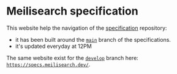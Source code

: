 # Meilisearch specification

This website help the navigation of the [specification](https://github.com/meilisearch/specifications/) repository:
- it has been built around the [`main`](https://github.com/meilisearch/specifications/tree/main) branch of the specifications.
- it's updated everyday at 12PM

The same website exist for the [`develop`](https://github.com/meilisearch/specifications/tree/develop) branch here: [`https://specs.meilisearch.dev/`](https://meilisearch.github.io/devspector/).

